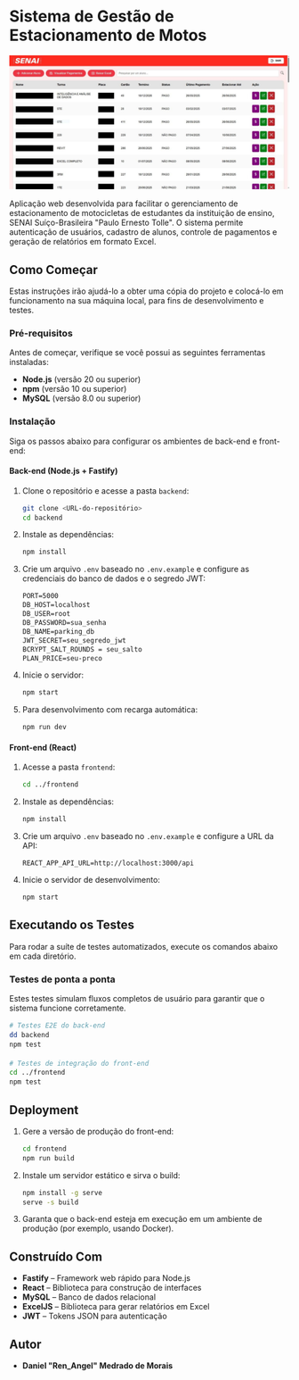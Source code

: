 # **Sistema de Gestão de Estacionamento de Motos**

![](https://github.com/ren-angel/Estacionamento-de-Motos-Senai/blob/main/Screenshot.jpeg)

Aplicação web desenvolvida para facilitar o gerenciamento de estacionamento de motocicletas de estudantes da instituição de ensino, SENAI Suíço-Brasileira "Paulo Ernesto Tolle". O sistema permite autenticação de usuários, cadastro de alunos, controle de pagamentos e geração de relatórios em formato Excel.

## Como Começar

Estas instruções irão ajudá-lo a obter uma cópia do projeto e colocá-lo em funcionamento na sua máquina local, para fins de desenvolvimento e testes.

### Pré-requisitos

Antes de começar, verifique se você possui as seguintes ferramentas instaladas:

* **Node.js** (versão 20 ou superior)
* **npm** (versão 10 ou superior)
* **MySQL** (versão 8.0 ou superior)

### Instalação

Siga os passos abaixo para configurar os ambientes de back-end e front-end:

#### Back-end (Node.js + Fastify)

1. Clone o repositório e acesse a pasta `backend`:

   ```bash
   git clone <URL-do-repositório>
   cd backend
   ```

2. Instale as dependências:

   ```bash
   npm install
   ```

3. Crie um arquivo `.env` baseado no `.env.example` e configure as credenciais do banco de dados e o segredo JWT:

   ```env
   PORT=5000
   DB_HOST=localhost
   DB_USER=root
   DB_PASSWORD=sua_senha
   DB_NAME=parking_db
   JWT_SECRET=seu_segredo_jwt
   BCRYPT_SALT_ROUNDS = seu_salto
   PLAN_PRICE=seu-preco
   ```

4. Inicie o servidor:

   ```bash
   npm start
   ```

5. Para desenvolvimento com recarga automática:

   ```bash
   npm run dev
   ```

#### Front-end (React)

1. Acesse a pasta `frontend`:

   ```bash
   cd ../frontend
   ```

2. Instale as dependências:

   ```bash
   npm install
   ```

3. Crie um arquivo `.env` baseado no `.env.example` e configure a URL da API:

   ```env
   REACT_APP_API_URL=http://localhost:3000/api
   ```

4. Inicie o servidor de desenvolvimento:

   ```bash
   npm start
   ```

## Executando os Testes

Para rodar a suíte de testes automatizados, execute os comandos abaixo em cada diretório.

### Testes de ponta a ponta

Estes testes simulam fluxos completos de usuário para garantir que o sistema funcione corretamente.

```bash
# Testes E2E do back-end
dd backend
npm test

# Testes de integração do front-end
cd ../frontend
npm test
```

## Deployment

1. Gere a versão de produção do front-end:

   ```bash
   cd frontend
   npm run build
   ```

2. Instale um servidor estático e sirva o build:

   ```bash
   npm install -g serve
   serve -s build
   ```

3. Garanta que o back-end esteja em execução em um ambiente de produção (por exemplo, usando Docker).

## Construído Com

* **Fastify** – Framework web rápido para Node.js
* **React** – Biblioteca para construção de interfaces
* **MySQL** – Banco de dados relacional
* **ExcelJS** – Biblioteca para gerar relatórios em Excel
* **JWT** – Tokens JSON para autenticação

## Autor

* **Daniel "Ren_Angel" Medrado de Morais**
